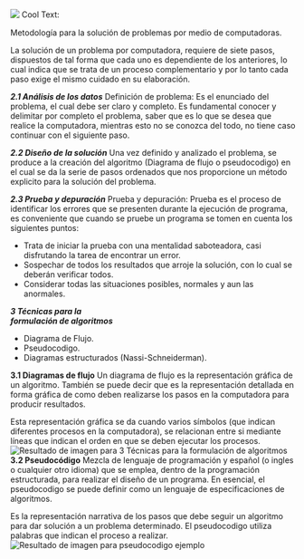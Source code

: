 ![](https://images.cooltext.com/5334117.png)
<a href="http://cooltext.com" target="_top"><img src="https://cooltext.com/images/ct_pixel.gif" width="80" height="15" alt="Cool Text: Logo and Graphics Generator" border="0" /></a>


Metodología para la solución de problemas por medio de computadoras.

La solución de un problema por computadora, requiere de siete pasos, dispuestos de tal forma que cada uno es dependiente de los anteriores, lo cual indica que se trata de un proceso complementario y por lo tanto cada paso exige el mismo cuidado en su elaboración.

***2.1 Análisis de los datos***
Definición de problema: Es el enunciado del problema, el cual debe ser claro y completo. Es fundamental conocer y delimitar por completo el problema, saber que es lo que se desea que realice la computadora, mientras esto no se conozca del todo, no tiene caso continuar con el siguiente paso.

***2.2 Diseño de la solución***
Una vez definido y analizado el problema, se produce a la creación del algoritmo (Diagrama de flujo o pseudocodigo) en el cual se da la serie de pasos ordenados que nos proporcione un método explicito para la solución del problema.

***2.3 Prueba y depuración***
Prueba y depuración: Prueba es el proceso de identificar los errores que se presenten durante la ejecución de programa, es conveniente que cuando se pruebe un programa se tomen en cuenta los siguientes puntos:
- Trata de iniciar la prueba con una mentalidad saboteadora, casi disfrutando la tarea de encontrar un error.
- Sospechar de todos los resultados que arroje la solución, con lo cual se deberán verificar todos.
- Considerar todas las situaciones posibles, normales y aun las anormales.

***3 Técnicas para la  
formulación de algoritmos***

 
 - Diagrama de Flujo.
 - Pseudocodigo.
 - Diagramas estructurados (Nassi-Schneiderman).

**3.1 Diagramas de flujo**
Un diagrama de flujo es la representación gráfica de un algoritmo. También se puede decir que es la representación detallada en forma gráfica de como deben realizarse los pasos en la computadora para producir resultados.

Esta representación gráfica se da cuando varios símbolos (que indican diferentes procesos en la computadora), se relacionan entre si mediante líneas que indican el orden en que se deben ejecutar los procesos.
![Resultado de imagen para 3 Técnicas para la formulación de algoritmos](http://3.bp.blogspot.com/-V5qki0LKuuA/UMiuFLWRraI/AAAAAAAAAAg/aqmApI0IQVQ/s1600/imagen+diagrama.gif)
**3.2 Pseudocódigo**
Mezcla de lenguaje de programación y español (o ingles o cualquier otro idioma) que se emplea, dentro de la programación estructurada, para realizar el diseño de un programa. En esencial, el pseudocodigo se puede definir como un lenguaje de especificaciones de algoritmos.  

Es la representación narrativa de los pasos que debe seguir un algoritmo para dar solución a un problema determinado. El pseudocodigo utiliza palabras que indican el proceso a realizar.
![Resultado de imagen para pseudocodigo ejemplo](https://www.areatecnologia.com/informatica/imagenes/pseudocodigo-operaciones.jpg)
